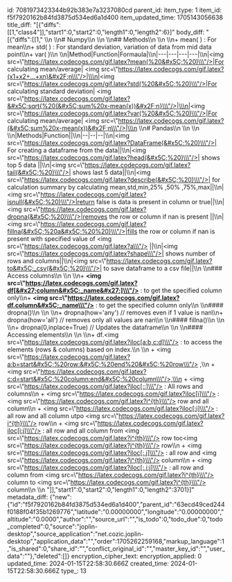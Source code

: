 id: 7081973423344b92b383e7a3237080cd
parent_id: 
item_type: 1
item_id: f5f7920162b84fd3875d534ed6a1d400
item_updated_time: 1705143056638
title_diff: "[{\"diffs\":[[1,\"class4\"]],\"start1\":0,\"start2\":0,\"length1\":0,\"length2\":6}]"
body_diff: "[{\"diffs\":[[1,\"  \\\n  \\\n# Numpy\\\n  \\\n  \\\n## Methods\\\n  \\\n  \\\n+ mean( ) : For mean\\\n+ std( ) : For standard deviation, variation of data from mid data point\\\n+ var( )\\\n  \\\n|Method|Function|Formaula|\\\n|---|---|---|---|\\\n|<img src=\\\"https://latex.codecogs.com/gif.latex?mean(%20&#x5C;%20)\\\"/>|For calculating mean/average| <img src=\\\"https://latex.codecogs.com/gif.latex?(x1+x2+...+xn)&#x2F;n\\\"/>|\\\n|<img src=\\\"https://latex.codecogs.com/gif.latex?std(%20&#x5C;%20)\\\"/>|For calculating standard deviation| <img src=\\\"https://latex.codecogs.com/gif.latex?&#x5C;sqrt{%20(&#x5C;sum%20x-mean(x))&#x2F;n}\\\"/>|\\\n|<img src=\\\"https://latex.codecogs.com/gif.latex?var(%20&#x5C;%20)\\\"/>|For calculating mean/average| <img src=\\\"https://latex.codecogs.com/gif.latex?(&#x5C;sum%20x-mean(x))&#x2F;n\\\"/>|\\\n  \\\n# Pandas\\\n  \\\n  \\\n  \\\n|Methods|Function||\\\n|--|--|--|\\\n|<img src=\\\"https://latex.codecogs.com/gif.latex?DataFrame(&#x5C;%20)\\\"/>| For creating a dataframe from the data||\\\n|<img src=\\\"https://latex.codecogs.com/gif.latex?head(&#x5C;%20)\\\"/>| shows top 5 data ||\\\n|<img src=\\\"https://latex.codecogs.com/gif.latex?tail(&#x5C;%20)\\\"/>| shows last 5 data||\\\n|<img src=\\\"https://latex.codecogs.com/gif.latex?describe(&#x5C;%20)\\\"/>| for calculation summary by calculating mean,std,min,25% ,50% ,75%,max||\\\n|<img src=\\\"https://latex.codecogs.com/gif.latex?isnull(&#x5C;%20)\\\"/>|return false is data is present in column or true||\\\n|<img src=\\\"https://latex.codecogs.com/gif.latex?dropna(&#x5C;%20)\\\"/>|removes the row or column if nan is present ||\\\n|<img src=\\\"https://latex.codecogs.com/gif.latex?fillna(&#x5C;%20a&#x5C;%20%20)\\\"/>|fills the row or column if nan is present with specified value of <img src=\\\"https://latex.codecogs.com/gif.latex?a\\\"/> ||\\\n|<img src=\\\"https://latex.codecogs.com/gif.latex?shape\\\"/>| shows number of rows and columns||\\\n|<img src=\\\"https://latex.codecogs.com/gif.latex?to&#x5C;_csv(&#x5C;%20)\\\"/>| to save dataframe to a csv file||\\\n  \\\n### Access columns\\\n  \\\n  \\\n+ **<img src=\\\"https://latex.codecogs.com/gif.latex?df[&#x27;column&#x5C;_name&#x27;]\\\"/>**   : to get the specified column only\\\n+ **<img src=\\\"https://latex.codecogs.com/gif.latex?df.column&#x5C;_name\\\"/>**      : to get the specified column only\\\n  \\\n#### dropna()\\\n  \\\n  \\\n+ dropna(how='any')  // removes even if 1 value is nan\\\n+ dropna(how='all')  // removes only all values are nan\\\n  \\\n#### fillna()\\\n  \\\n  \\\n+ dropna(0,inplace=True) // Updates the dataframe\\\n  \\\n  \\\n#### Accessing elements\\\n  \\\n  \\\n+ df.<img src=\\\"https://latex.codecogs.com/gif.latex?iloc[a:b,c:d]\\\"/> : to access the elements (rows & columns) based on index.\\\n  \\\n  + <img src=\\\"https://latex.codecogs.com/gif.latex?a:b=start&#x5C;%20row:&#x5C;%20end%20&#x5C;%20row\\\"/> ,\\\n  +  <img src=\\\"https://latex.codecogs.com/gif.latex?c:d=start&#x5C;%20column:end&#x5C;%20column\\\"/>,\\\n  + <img src=\\\"https://latex.codecogs.com/gif.latex?iloc[::]\\\"/> : All rows and columns\\\n  + <img src=\\\"https://latex.codecogs.com/gif.latex?iloc[i]\\\"/> : <img src=\\\"https://latex.codecogs.com/gif.latex?i^{th}\\\"/> row and all column\\\n  + <img src=\\\"https://latex.codecogs.com/gif.latex?iloc[:i]\\\"/> :  all row and all column  utpo <img src=\\\"https://latex.codecogs.com/gif.latex?i^{th}\\\"/> row\\\n  + <img src=\\\"https://latex.codecogs.com/gif.latex?iloc[i:j]\\\"/> :  all row and all column  from <img src=\\\"https://latex.codecogs.com/gif.latex?i^{th}\\\"/> row toc<img src=\\\"https://latex.codecogs.com/gif.latex?j^{th}\\\"/> row\\\n  + <img src=\\\"https://latex.codecogs.com/gif.latex?iloc[:,j]\\\"/> :  all row and <img src=\\\"https://latex.codecogs.com/gif.latex?j^{th}\\\"/> column\\\n  + <img src=\\\"https://latex.codecogs.com/gif.latex?iloc[:,i:j]\\\"/> :  all row and  column  from <img src=\\\"https://latex.codecogs.com/gif.latex?i^{th}\\\"/> column to <img src=\\\"https://latex.codecogs.com/gif.latex?j^{th}\\\"/> column\\\n  \\\n  \"]],\"start1\":0,\"start2\":0,\"length1\":0,\"length2\":3701}]"
metadata_diff: {"new":{"id":"f5f7920162b84fd3875d534ed6a1d400","parent_id":"63ecd49ced244f0188f04f35b1269776","latitude":"0.00000000","longitude":"0.00000000","altitude":"0.0000","author":"","source_url":"","is_todo":0,"todo_due":0,"todo_completed":0,"source":"joplin-desktop","source_application":"net.cozic.joplin-desktop","application_data":"","order":1705262259168,"markup_language":1,"is_shared":0,"share_id":"","conflict_original_id":"","master_key_id":"","user_data":""},"deleted":[]}
encryption_cipher_text: 
encryption_applied: 0
updated_time: 2024-01-15T22:58:30.666Z
created_time: 2024-01-15T22:58:30.666Z
type_: 13